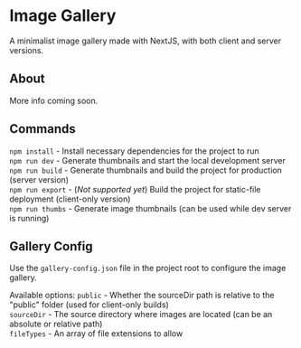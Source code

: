 # Image Gallery
A minimalist image gallery made with NextJS, with both client and server versions.

## About
More info coming soon.

## Commands
`npm install` - Install necessary dependencies for the project to run  
`npm run dev` - Generate thumbnails and start the local development server  
`npm run build` - Generate thumbnails and build the project for production (server version)  
`npm run export` - (_Not supported yet_) Build the project for static-file deployment (client-only version)  
`npm run thumbs` - Generate image thumbnails (can be used while dev server is running)  

## Gallery Config
Use the `gallery-config.json` file in the project root to configure the image gallery.

Available options:
`public` - Whether the sourceDir path is relative to the "public" folder (used for client-only builds)  
`sourceDir` - The source directory where images are located (can be an absolute or relative path)  
`fileTypes` - An array of file extensions to allow  
